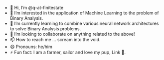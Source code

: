 - 👋 Hi, I’m @q-at-finitestate
- 👀 I’m interested in the application of Machine Learning to the problem of Binary Analysis.
- 🌱 I’m currently learning to combine various neural network architectures to solve Binary Analysis problems.
- 💞️ I’m looking to collaborate on anything related to the above! 
- 📫 How to reach me ... scream into the void.
- 😄 Pronouns: he/him
- ⚡ Fun fact: I am a farmer, sailor and love my pup, Link 🐶.

<!---
q-at-finitestate/q-at-finitestate is a ✨ special ✨ repository because its `README.md` (this file) appears on your GitHub profile.
You can click the Preview link to take a look at your changes.
--->
